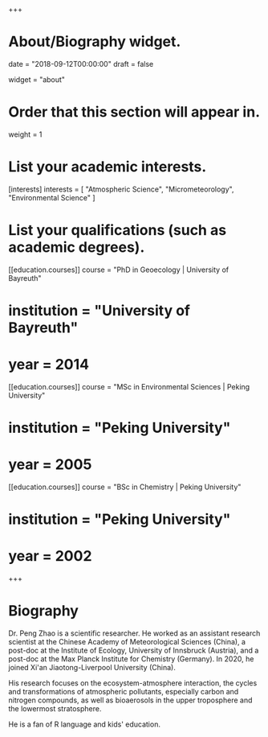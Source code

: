 +++
# About/Biography widget.

date = "2018-09-12T00:00:00"
draft = false

widget = "about"

# Order that this section will appear in.
weight = 1

# List your academic interests.
[interests]
  interests = [
    "Atmospheric Science",
    "Micrometeorology",
    "Environmental Science"
  ]

# List your qualifications (such as academic degrees).
[[education.courses]]
  course = "PhD in Geoecology | University of Bayreuth"
#  institution = "University of Bayreuth"
#  year = 2014

[[education.courses]]
  course = "MSc in Environmental Sciences | Peking University"
#  institution = "Peking University"
#  year = 2005

[[education.courses]]
  course = "BSc in Chemistry | Peking University"
#  institution = "Peking University"
#  year = 2002
 
+++

# Biography

Dr. Peng Zhao is a scientific researcher. He worked as an assistant research scientist at the Chinese Academy of Meteorological Sciences (China), a post-doc at the Institute of Ecology, University of Innsbruck (Austria), and a post-doc at the Max Planck Institute for Chemistry (Germany). In 2020, he joined Xi'an Jiaotong-Liverpool University (China).

His research focuses on the ecosystem-atmosphere interaction, the cycles and transformations of atmospheric pollutants, especially carbon and nitrogen compounds, as well as bioaerosols in the upper troposphere and the lowermost stratosphere.

He is a fan of R language and kids' education.
